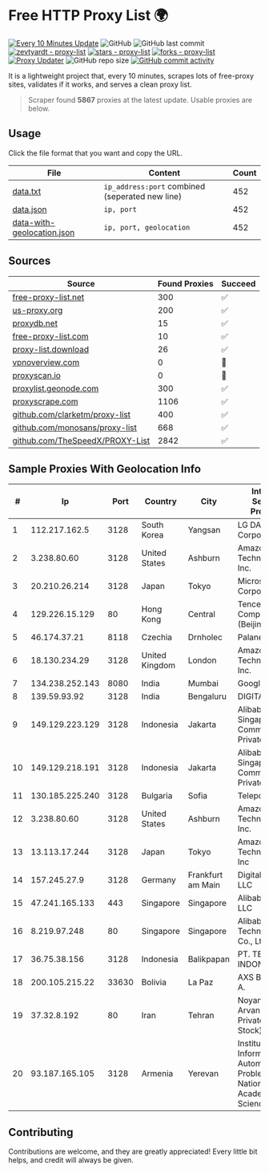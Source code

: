 
# Free HTTP Proxy List 🌍

[![Every 10 Minutes Update](https://github.com/mertguvencli/http-proxy-list/actions/workflows/main.yml/badge.svg?branch=main)](https://github.com/mertguvencli/http-proxy-list/actions/workflows/main.yml)
![GitHub](https://img.shields.io/github/license/mertguvencli/http-proxy-list)
![GitHub last commit](https://img.shields.io/github/last-commit/mertguvencli/http-proxy-list)
[![zevtyardt - proxy-list](https://img.shields.io/static/v1?label=zevtyardt&message=proxy-list&color=blue&logo=github)](https://github.com/zevtyardt/proxy-list "Go to GitHub repo")
[![stars - proxy-list](https://img.shields.io/github/stars/zevtyardt/proxy-list?style=social)](https://github.com/zevtyardt/proxy-list)
[![forks - proxy-list](https://img.shields.io/github/forks/zevtyardt/proxy-list?style=social)](https://github.com/zevtyardt/proxy-list)
[![Proxy Updater](https://github.com/zevtyardt/proxy-list/workflows/Proxy%20Updater/badge.svg)](https://github.com/zevtyardt/proxy-list/actions?query=workflow:"Proxy+Updater")
![GitHub repo size](https://img.shields.io/github/repo-size/zevtyardt/proxy-list)
[![GitHub commit activity](https://img.shields.io/github/commit-activity/m/zevtyardt/proxy-list?logo=commits)](https://github.com/zevtyardt/proxy-list/commits/main)

It is a lightweight project that, every 10 minutes, scrapes lots of free-proxy sites, validates if it works, and serves a clean proxy list.

> Scraper found **5867** proxies at the latest update. Usable proxies are below.

## Usage

Click the file format that you want and copy the URL.

|File|Content|Count|
|----|-------|-----|
|[data.txt](https://raw.githubusercontent.com/mertguvencli/http-proxy-list/main/proxy-list/data.txt)|`ip_address:port` combined (seperated new line)|452|
|[data.json](https://raw.githubusercontent.com/mertguvencli/http-proxy-list/main/proxy-list/data.json)|`ip, port`|452|
|[data-with-geolocation.json](https://raw.githubusercontent.com/mertguvencli/http-proxy-list/main/proxy-list/data-with-geolocation.json)|`ip, port, geolocation`|452|

## Sources

|Source|Found Proxies|Succeed|
|------|-------------|-------|
|[free-proxy-list.net](https://free-proxy-list.net)|300|✅|
|[us-proxy.org](https://www.us-proxy.org)|200|✅|
|[proxydb.net](http://proxydb.net)|15|✅|
|[free-proxy-list.com](https://free-proxy-list.com/?page=&port=&type%5B%5D=http&type%5B%5D=https&up_time=0&search=Search)|10|✅|
|[proxy-list.download](https://www.proxy-list.download/HTTP)|26|✅|
|[vpnoverview.com](https://vpnoverview.com/privacy/anonymous-browsing/free-proxy-servers)|0|🚫|
|[proxyscan.io](https://www.proxyscan.io)|0|🚫|
|[proxylist.geonode.com](https://proxylist.geonode.com/api/proxy-list?limit=300&page=1&sort_by=lastChecked&sort_type=desc&protocols=http,https)|300|✅|
|[proxyscrape.com](https://api.proxyscrape.com/v2/?request=displayproxies&protocol=http&timeout=10000&country=all&ssl=all&anonymity=all)|1106|✅|
|[github.com/clarketm/proxy-list](https://raw.githubusercontent.com/clarketm/proxy-list/master/proxy-list-raw.txt)|400|✅|
|[github.com/monosans/proxy-list](https://raw.githubusercontent.com/monosans/proxy-list/main/proxies/http.txt)|668|✅|
|[github.com/TheSpeedX/PROXY-List](https://raw.githubusercontent.com/TheSpeedX/PROXY-List/master/http.txt)|2842|✅|


## Sample Proxies With Geolocation Info

|#|Ip|Port|Country|City|Internet Service Provider|
|-|--|----|-------|----|-------------------------|
|1|112.217.162.5|3128|South Korea|Yangsan|LG DACOM Corporation|
|2|3.238.80.60|3128|United States|Ashburn|Amazon Technologies Inc.|
|3|20.210.26.214|3128|Japan|Tokyo|Microsoft Corporation|
|4|129.226.15.129|80|Hong Kong|Central|Tencent Cloud Computing (Beijing) Co|
|5|46.174.37.21|8118|Czechia|Drnholec|Palanet s.r.o.|
|6|18.130.234.29|3128|United Kingdom|London|Amazon Technologies Inc.|
|7|134.238.252.143|8080|India|Mumbai|Google LLC|
|8|139.59.93.92|3128|India|Bengaluru|DIGITALOCEAN|
|9|149.129.223.129|3128|Indonesia|Jakarta|Alibaba.com Singapore E-Commerce Private Limited|
|10|149.129.218.191|3128|Indonesia|Jakarta|Alibaba.com Singapore E-Commerce Private Limited|
|11|130.185.225.240|3128|Bulgaria|Sofia|Telepoint Ltd|
|12|3.238.80.60|3128|United States|Ashburn|Amazon Technologies Inc.|
|13|13.113.17.244|3128|Japan|Tokyo|Amazon Technologies Inc|
|14|157.245.27.9|3128|Germany|Frankfurt am Main|DigitalOcean, LLC|
|15|47.241.165.133|443|Singapore|Singapore|Alibaba.com LLC|
|16|8.219.97.248|80|Singapore|Singapore|Alibaba (US) Technology Co., Ltd.|
|17|36.75.38.156|3128|Indonesia|Balikpapan|PT. TELKOM INDONESIA|
|18|200.105.215.22|33630|Bolivia|La Paz|AXS Bolivia S. A.|
|19|37.32.8.192|80|Iran|Tehran|Noyan Abr Arvan Co. ( Private Joint Stock)|
|20|93.187.165.105|3128|Armenia|Yerevan|Institute for Informatics and Automation Problems of National Academy of Scienc|



## Contributing

Contributions are welcome, and they are greatly appreciated! Every
little bit helps, and credit will always be given.

